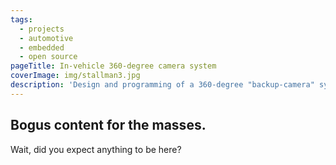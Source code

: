 ```yaml
---
tags: 
  - projects
  - automotive
  - embedded
  - open source
pageTitle: In-vehicle 360-degree camera system
coverImage: img/stallman3.jpg
description: 'Design and programming of a 360-degree "backup-camera" system based on a Raspberry Pi 4.'
---
```

## Bogus content for the masses.
Wait, did you expect anything to be here?